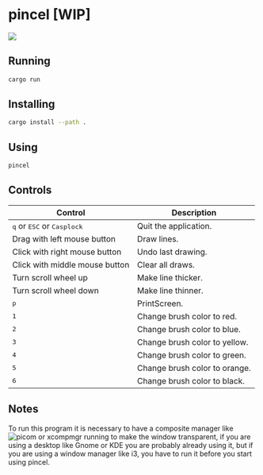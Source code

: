 # pincel [WIP]

![](demo/demo.gif)

## Running
```bash
cargo run
```

## Installing
```bash
cargo install --path .
```

## Using

```bash
pincel
```
## Controls

| Control                                              | Description                                                   |
|------------------------------------------------------|---------------------------------------------------------------|
| <kbd>q</kbd> or <kbd>ESC</kbd> or <kbd>Casplock</kbd>| Quit the application.                                         |
| Drag with left mouse button                          | Draw lines.                                                   |
| Click with right mouse button                        | Undo last drawing.                                            |
| Click with middle mouse button                       | Clear all draws.                                            |
| Turn scroll wheel up                                 | Make line thicker.                                            |
| Turn scroll wheel down                               | Make line thinner.                                            |
| <kbd>p</kbd>                                         | PrintScreen.                                                  |
| <kbd>1</kbd>                                         | Change brush color to red.                                    |
| <kbd>2</kbd>                                         | Change brush color to blue.                                   |
| <kbd>3</kbd>                                         | Change brush color to yellow.                                 |
| <kbd>4</kbd>                                         | Change brush color to green.                                  |
| <kbd>5</kbd>                                         | Change brush color to orange.                                 |
| <kbd>6</kbd>                                         | Change brush color to black.                                  |

## Notes

To run this program it is necessary to have a composite manager like ![picom](https://github.com/yshui/picom) or xcompmgr running to make the window transparent, if you are using a desktop like Gnome or KDE you are probably already using it, but if you are using a window manager like i3, you have to run it before you start using pincel.


